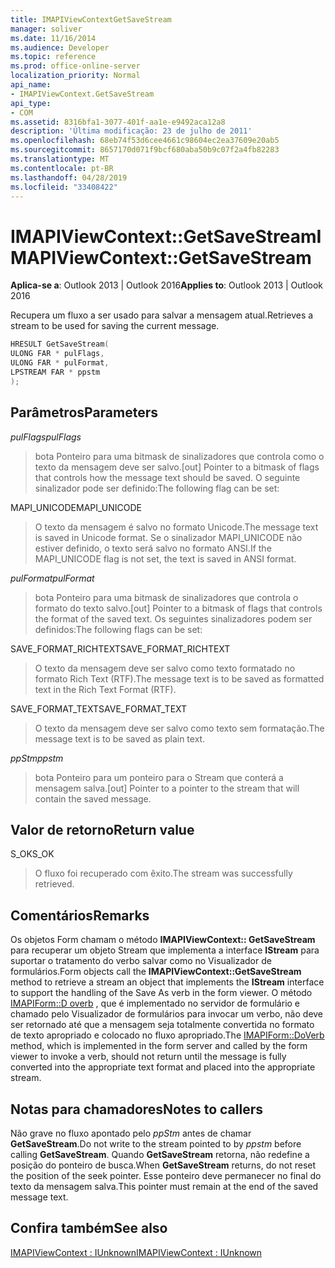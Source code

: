 ```yaml
---
title: IMAPIViewContextGetSaveStream
manager: soliver
ms.date: 11/16/2014
ms.audience: Developer
ms.topic: reference
ms.prod: office-online-server
localization_priority: Normal
api_name:
- IMAPIViewContext.GetSaveStream
api_type:
- COM
ms.assetid: 8316bfa1-3077-401f-aa1e-e9492aca12a8
description: 'Última modificação: 23 de julho de 2011'
ms.openlocfilehash: 68eb74f53d6cee4661c98604ec2ea37609e20ab5
ms.sourcegitcommit: 8657170d071f9bcf680aba50b9c07f2a4fb82283
ms.translationtype: MT
ms.contentlocale: pt-BR
ms.lasthandoff: 04/28/2019
ms.locfileid: "33408422"
---
```

# <a name="imapiviewcontextgetsavestream"></a><span data-ttu-id="b540e-103">IMAPIViewContext::GetSaveStream</span><span class="sxs-lookup"><span data-stu-id="b540e-103">IMAPIViewContext::GetSaveStream</span></span>

  
  
<span data-ttu-id="b540e-104">**Aplica-se a**: Outlook 2013 | Outlook 2016</span><span class="sxs-lookup"><span data-stu-id="b540e-104">**Applies to**: Outlook 2013 | Outlook 2016</span></span> 
  
<span data-ttu-id="b540e-105">Recupera um fluxo a ser usado para salvar a mensagem atual.</span><span class="sxs-lookup"><span data-stu-id="b540e-105">Retrieves a stream to be used for saving the current message.</span></span>
  
```cpp
HRESULT GetSaveStream(
ULONG FAR * pulFlags,
ULONG FAR * pulFormat,
LPSTREAM FAR * ppstm
);
```

## <a name="parameters"></a><span data-ttu-id="b540e-106">Parâmetros</span><span class="sxs-lookup"><span data-stu-id="b540e-106">Parameters</span></span>

 <span data-ttu-id="b540e-107">_pulFlags_</span><span class="sxs-lookup"><span data-stu-id="b540e-107">_pulFlags_</span></span>
  
> <span data-ttu-id="b540e-108">bota Ponteiro para uma bitmask de sinalizadores que controla como o texto da mensagem deve ser salvo.</span><span class="sxs-lookup"><span data-stu-id="b540e-108">[out] Pointer to a bitmask of flags that controls how the message text should be saved.</span></span> <span data-ttu-id="b540e-109">O seguinte sinalizador pode ser definido:</span><span class="sxs-lookup"><span data-stu-id="b540e-109">The following flag can be set:</span></span>
    
<span data-ttu-id="b540e-110">MAPI_UNICODE</span><span class="sxs-lookup"><span data-stu-id="b540e-110">MAPI_UNICODE</span></span> 
  
> <span data-ttu-id="b540e-111">O texto da mensagem é salvo no formato Unicode.</span><span class="sxs-lookup"><span data-stu-id="b540e-111">The message text is saved in Unicode format.</span></span> <span data-ttu-id="b540e-112">Se o sinalizador MAPI_UNICODE não estiver definido, o texto será salvo no formato ANSI.</span><span class="sxs-lookup"><span data-stu-id="b540e-112">If the MAPI_UNICODE flag is not set, the text is saved in ANSI format.</span></span>
    
 <span data-ttu-id="b540e-113">_pulFormat_</span><span class="sxs-lookup"><span data-stu-id="b540e-113">_pulFormat_</span></span>
  
> <span data-ttu-id="b540e-114">bota Ponteiro para uma bitmask de sinalizadores que controla o formato do texto salvo.</span><span class="sxs-lookup"><span data-stu-id="b540e-114">[out] Pointer to a bitmask of flags that controls the format of the saved text.</span></span> <span data-ttu-id="b540e-115">Os seguintes sinalizadores podem ser definidos:</span><span class="sxs-lookup"><span data-stu-id="b540e-115">The following flags can be set:</span></span>
    
<span data-ttu-id="b540e-116">SAVE_FORMAT_RICHTEXT</span><span class="sxs-lookup"><span data-stu-id="b540e-116">SAVE_FORMAT_RICHTEXT</span></span> 
  
> <span data-ttu-id="b540e-117">O texto da mensagem deve ser salvo como texto formatado no formato Rich Text (RTF).</span><span class="sxs-lookup"><span data-stu-id="b540e-117">The message text is to be saved as formatted text in the Rich Text Format (RTF).</span></span> 
    
<span data-ttu-id="b540e-118">SAVE_FORMAT_TEXT</span><span class="sxs-lookup"><span data-stu-id="b540e-118">SAVE_FORMAT_TEXT</span></span> 
  
> <span data-ttu-id="b540e-119">O texto da mensagem deve ser salvo como texto sem formatação.</span><span class="sxs-lookup"><span data-stu-id="b540e-119">The message text is to be saved as plain text.</span></span> 
    
 <span data-ttu-id="b540e-120">_ppStm_</span><span class="sxs-lookup"><span data-stu-id="b540e-120">_ppstm_</span></span>
  
> <span data-ttu-id="b540e-121">bota Ponteiro para um ponteiro para o Stream que conterá a mensagem salva.</span><span class="sxs-lookup"><span data-stu-id="b540e-121">[out] Pointer to a pointer to the stream that will contain the saved message.</span></span>
    
## <a name="return-value"></a><span data-ttu-id="b540e-122">Valor de retorno</span><span class="sxs-lookup"><span data-stu-id="b540e-122">Return value</span></span>

<span data-ttu-id="b540e-123">S_OK</span><span class="sxs-lookup"><span data-stu-id="b540e-123">S_OK</span></span> 
  
> <span data-ttu-id="b540e-124">O fluxo foi recuperado com êxito.</span><span class="sxs-lookup"><span data-stu-id="b540e-124">The stream was successfully retrieved.</span></span>
    
## <a name="remarks"></a><span data-ttu-id="b540e-125">Comentários</span><span class="sxs-lookup"><span data-stu-id="b540e-125">Remarks</span></span>

<span data-ttu-id="b540e-126">Os objetos Form chamam o método **IMAPIViewContext:: GetSaveStream** para recuperar um objeto Stream que implementa a interface **IStream** para suportar o tratamento do verbo salvar como no Visualizador de formulários.</span><span class="sxs-lookup"><span data-stu-id="b540e-126">Form objects call the **IMAPIViewContext::GetSaveStream** method to retrieve a stream an object that implements the **IStream** interface to support the handling of the Save As verb in the form viewer.</span></span> <span data-ttu-id="b540e-127">O método [IMAPIForm::D overb](imapiform-doverb.md) , que é implementado no servidor de formulário e chamado pelo Visualizador de formulários para invocar um verbo, não deve ser retornado até que a mensagem seja totalmente convertida no formato de texto apropriado e colocado no fluxo apropriado.</span><span class="sxs-lookup"><span data-stu-id="b540e-127">The [IMAPIForm::DoVerb](imapiform-doverb.md) method, which is implemented in the form server and called by the form viewer to invoke a verb, should not return until the message is fully converted into the appropriate text format and placed into the appropriate stream.</span></span> 
  
## <a name="notes-to-callers"></a><span data-ttu-id="b540e-128">Notas para chamadores</span><span class="sxs-lookup"><span data-stu-id="b540e-128">Notes to callers</span></span>

<span data-ttu-id="b540e-129">Não grave no fluxo apontado pelo _ppStm_ antes de chamar **GetSaveStream**.</span><span class="sxs-lookup"><span data-stu-id="b540e-129">Do not write to the stream pointed to by  _ppstm_ before calling **GetSaveStream**.</span></span> <span data-ttu-id="b540e-130">Quando **GetSaveStream** retorna, não redefine a posição do ponteiro de busca.</span><span class="sxs-lookup"><span data-stu-id="b540e-130">When **GetSaveStream** returns, do not reset the position of the seek pointer.</span></span> <span data-ttu-id="b540e-131">Esse ponteiro deve permanecer no final do texto da mensagem salva.</span><span class="sxs-lookup"><span data-stu-id="b540e-131">This pointer must remain at the end of the saved message text.</span></span> 
  
## <a name="see-also"></a><span data-ttu-id="b540e-132">Confira também</span><span class="sxs-lookup"><span data-stu-id="b540e-132">See also</span></span>



[<span data-ttu-id="b540e-133">IMAPIViewContext : IUnknown</span><span class="sxs-lookup"><span data-stu-id="b540e-133">IMAPIViewContext : IUnknown</span></span>](imapiviewcontextiunknown.md)

